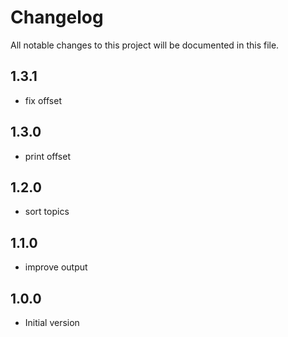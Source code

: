 # Changelog

All notable changes to this project will be documented in this file.

## 1.3.1

- fix offset

## 1.3.0

- print offset

## 1.2.0

- sort topics

## 1.1.0

- improve output

## 1.0.0

- Initial version
